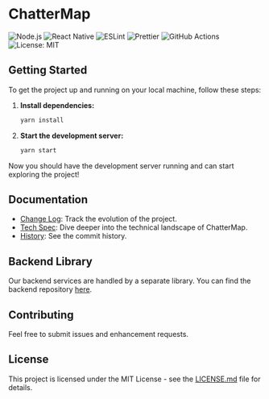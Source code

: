 # ChatterMap

![Node.js](https://img.shields.io/badge/Node.js-43853D?style=for-the-badge&logo=node.js&logoColor=white) 
![React Native](https://img.shields.io/badge/React_Native-20232A?style=for-the-badge&logo=react&logoColor=61DAFB) 
![ESLint](https://img.shields.io/badge/ESLint-4B3263?style=for-the-badge&logo=eslint&logoColor=white)
![Prettier](https://img.shields.io/badge/Prettier-F7B93E?style=for-the-badge&logo=prettier&logoColor=white)
![GitHub Actions](https://img.shields.io/badge/GitHub_Actions-2088FF?style=for-the-badge&logo=github-actions&logoColor=white)
![License: MIT](https://img.shields.io/badge/License-MIT-yellow.svg?style=for-the-badge)


## Getting Started

To get the project up and running on your local machine, follow these steps:

1. **Install dependencies:**
    ```bash
    yarn install
    ```

2. **Start the development server:**
    ```bash
    yarn start
    ```

Now you should have the development server running and can start exploring the project!

## Documentation

- [Change Log](CHANGELOG.md): Track the evolution of the project.
- [Tech Spec](https://chattermap.notion.site/Tech-Spec-7a4f390044de40dcafd913281694b1cf?pvs=4): Dive deeper into the technical landscape of ChatterMap.
- [History](history.md): See the commit history.

## Backend Library

Our backend services are handled by a separate library. You can find the backend repository [here](https://github.com/ignacio-urrutia/MyApp-backend).

## Contributing

Feel free to submit issues and enhancement requests.

## License

This project is licensed under the MIT License - see the [LICENSE.md](LICENSE.md) file for details.
